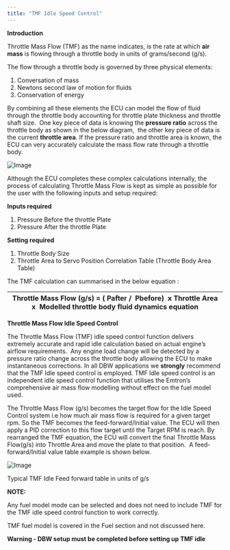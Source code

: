 ```yaml
---
title: "TMF Idle Speed Control"
---
```



**Introduction**&nbsp;


Throttle Mass Flow (TMF) as the name indicates, is the rate at which **air mass** is flowing through a throttle body in units of grams/second (g/s).&nbsp;

The flow through a throttle body is governed by three physical elements:


1. Conversation of mass
1. Newtons second law of motion for fluids
1. Conservation of energy&nbsp;


By combining all these elements the ECU can model the flow of fluid through the throttle body accounting for throttle plate thickness and throttle shaft size.&nbsp; One key piece of data is knowing the **pressure ratio** across the throttle body as shown in the below diagram,&nbsp; the other key piece of data is the current **throttle area**. If the pressure ratio and throttle area is known, the ECU can very accurately calculate the mass flow rate through a throttle body.


![Image](</lib/Throttle Drawing13.jpg>)




Although the ECU completes these complex calculations internally, the process of calculating Throttle Mass Flow is kept as simple as possible for the user with the following inputs and setup required:



**Inputs required**

1. Pressure Before the throttle Plate&nbsp;
1. Pressure After the throttle Plate&nbsp;


**Setting required**&nbsp;

1. Throttle Body Size
1. Throttle Area to Servo Position Correlation Table (Throttle Body Area Table)&nbsp;



The TMF calculation can summarised in the below equation :


| **Throttle Mass Flow (g/s) = ( Pafter /&nbsp; Pbefore)&nbsp; x Throttle Area x&nbsp; Modelled throttle body fluid dynamics equation** |
| ------------------------------------------------------------------------------------------------------------------------------------- |




**Throttle Mass Flow Idle Speed Control**


The Throttle Mass Flow (TMF) idle speed control function delivers extremely accurate and rapid idle calculation based on actual engine’s airflow requirements.&nbsp; Any engine load change will be detected by a pressure ratio change across the throttle body allowing the ECU to make instantaneous corrections. In all DBW applications we **strongly** recommend that the TMF Idle speed control is employed. TMF Idle speed control is an independent idle speed control function that utilises the Emtron’s comprehensive air mass flow modelling without effect on the fuel model used.



The Throttle Mass Flow (g/s) becomes the target flow for the Idle Speed Control system i.e how much air mass flow is required for a given target rpm. So the TMF becomes the feed-forward/Initial value. The ECU will then apply a PID correction to this flow target until the Target RPM is reach. By rearranged the TMF equation, the ECU will convert the final Throttle Mass Flow(g/s) into Throttle Area and move the plate to that position.&nbsp; A feed-forward/Initial value table example is shown below.



![Image](</lib/Untitled214.png>)

Typical TMF Idle Feed forward table in units of g/s



**NOTE:**

Any fuel model mode can be selected and does not need to include TMF for the TMF idle speed control function to work correctly.&nbsp;

TMF fuel model is covered in the Fuel section and not discussed here.


**Warning - DBW setup must be completed before setting up TMF idle**






